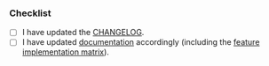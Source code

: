 <!---
Describe your changes in detail here.
If this fixes an issue, please write "Fixes #123", substituting the issue number.
-->

### Checklist

<!---
Go over all the following points, and put an `x` in all the boxes that apply.
Feel free to not tick any boxes that don't apply to this PR (e.g. refactoring may not need a CHANGELOG update).
If you're unsure about any of these, don't hesitate to ask. We're here to help!
-->

- [ ] I have updated the [CHANGELOG](CHANGELOG.md).
- [ ] I have updated [documentation](docs/) accordingly (including the [feature implementation matrix](docs/Feature_Implementation_Matrix.md)).
